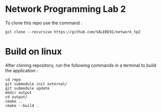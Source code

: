 # Network Programming Lab 2

To clone this repo use the command : 

`git clone --recursive https://github.com/VALERE91/network_tp2`

# Build on linux
After cloning repository, run the following commands in a terminal to build the application :
```
cd repo
git submodule init external/
git submodule update
mkdir output
cd output/
cmake ..
cmake --build .
```
